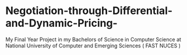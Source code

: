 # Negotiation-through-Differential-and-Dynamic-Pricing-
My Final Year Project in my Bachelors of Science in Computer Science at National University of Computer and Emerging Sciences ( FAST NUCES )
